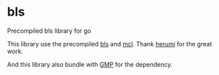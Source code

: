 # bls
Precompiled bls library for go

This library use the precompiled [bls](https://github.com/herumi/bls) and [mcl](https://github.com/herumi/mcl).
Thank [herumi](https://github.com/herumi) for the great work.

And this library also bundle with [GMP](https://gmplib.org/) for the dependency.
